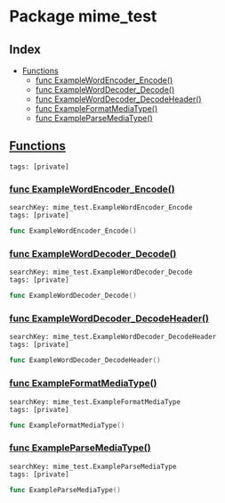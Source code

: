 # Package mime_test

## Index

* [Functions](#func)
    * [func ExampleWordEncoder_Encode()](#ExampleWordEncoder_Encode)
    * [func ExampleWordDecoder_Decode()](#ExampleWordDecoder_Decode)
    * [func ExampleWordDecoder_DecodeHeader()](#ExampleWordDecoder_DecodeHeader)
    * [func ExampleFormatMediaType()](#ExampleFormatMediaType)
    * [func ExampleParseMediaType()](#ExampleParseMediaType)


## <a id="func" href="#func">Functions</a>

```
tags: [private]
```

### <a id="ExampleWordEncoder_Encode" href="#ExampleWordEncoder_Encode">func ExampleWordEncoder_Encode()</a>

```
searchKey: mime_test.ExampleWordEncoder_Encode
tags: [private]
```

```Go
func ExampleWordEncoder_Encode()
```

### <a id="ExampleWordDecoder_Decode" href="#ExampleWordDecoder_Decode">func ExampleWordDecoder_Decode()</a>

```
searchKey: mime_test.ExampleWordDecoder_Decode
tags: [private]
```

```Go
func ExampleWordDecoder_Decode()
```

### <a id="ExampleWordDecoder_DecodeHeader" href="#ExampleWordDecoder_DecodeHeader">func ExampleWordDecoder_DecodeHeader()</a>

```
searchKey: mime_test.ExampleWordDecoder_DecodeHeader
tags: [private]
```

```Go
func ExampleWordDecoder_DecodeHeader()
```

### <a id="ExampleFormatMediaType" href="#ExampleFormatMediaType">func ExampleFormatMediaType()</a>

```
searchKey: mime_test.ExampleFormatMediaType
tags: [private]
```

```Go
func ExampleFormatMediaType()
```

### <a id="ExampleParseMediaType" href="#ExampleParseMediaType">func ExampleParseMediaType()</a>

```
searchKey: mime_test.ExampleParseMediaType
tags: [private]
```

```Go
func ExampleParseMediaType()
```


